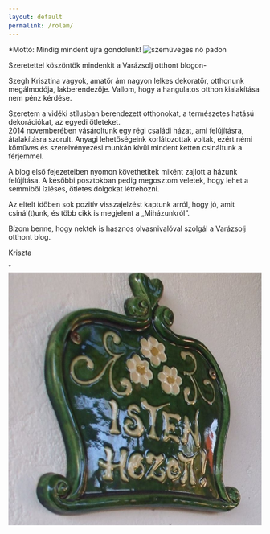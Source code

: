 ```yaml
---
layout: default
permalink: /rolam/
---
```


*Mottó: Mindig mindent újra gondolunk!
![szemüveges nő padon](/assets/rolam/én.jpg)
							
Szeretettel köszöntök mindenkit a Varázsolj otthont blogon-

Szegh Krisztina vagyok, amatőr ám nagyon lelkes dekoratőr, otthonunk megálmodója, lakberendezője. 
Vallom, hogy a hangulatos otthon kialakítása nem pénz kérdése.

Szeretem a vidéki stílusban berendezett otthonokat, a természetes hatású dekorációkat, az egyedi ötleteket.  
2014 novemberében vásároltunk egy régi családi házat, ami felújításra, átalakításra szorult. Anyagi lehetőségeink korlátozottak voltak, ezért némi kőműves és szerelvényezési munkán kívül mindent ketten csináltunk a férjemmel. 

A blog első fejezeteiben nyomon követhetitek miként zajlott a házunk felújítása. A későbbi posztokban pedig megosztom veletek, hogy lehet a semmiből ízléses, ötletes dolgokat létrehozni. 

Az eltelt időben sok pozitív visszajelzést kaptunk arról, hogy jó, amit csinál(t)unk, és több cikk is megjelent a „Miházunkról”. 

Bízom benne, hogy nektek is hasznos olvasnivalóval szolgál a Varázsolj otthont blog.

Kriszta

˘![isten hozott tábla](/assets/rolam/isten-hozott.jpg)


